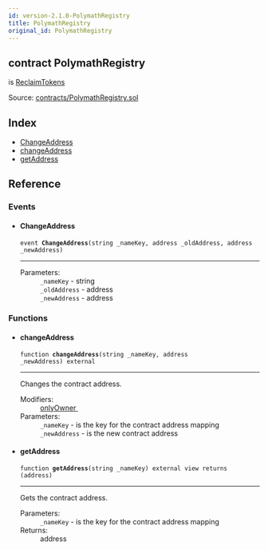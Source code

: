 ```yaml
---
id: version-2.1.0-PolymathRegistry
title: PolymathRegistry
original_id: PolymathRegistry
---
```


<div class="contract-doc"><div class="contract"><h2 class="contract-header"><span class="contract-kind">contract</span> PolymathRegistry</h2><p class="base-contracts"><span>is</span> <a href="ReclaimTokens.html">ReclaimTokens</a></p><div class="source">Source: <a href="https://github.com/PolymathNetwork/polymath-core/blob/v2.1.0/contracts/PolymathRegistry.sol" target="_blank">contracts/PolymathRegistry.sol</a></div></div><div class="index"><h2>Index</h2><ul><li><a href="PolymathRegistry.html#ChangeAddress">ChangeAddress</a></li><li><a href="PolymathRegistry.html#changeAddress">changeAddress</a></li><li><a href="PolymathRegistry.html#getAddress">getAddress</a></li></ul></div><div class="reference"><h2>Reference</h2><div class="events"><h3>Events</h3><ul><li><div class="item event"><span id="ChangeAddress" class="anchor-marker"></span><h4 class="name">ChangeAddress</h4><div class="body"><code class="signature">event <strong>ChangeAddress</strong><span>(string _nameKey, address _oldAddress, address _newAddress) </span></code><hr/><dl><dt><span class="label-parameters">Parameters:</span></dt><dd><div><code>_nameKey</code> - string</div><div><code>_oldAddress</code> - address</div><div><code>_newAddress</code> - address</div></dd></dl></div></div></li></ul></div><div class="functions"><h3>Functions</h3><ul><li><div class="item function"><span id="changeAddress" class="anchor-marker"></span><h4 class="name">changeAddress</h4><div class="body"><code class="signature">function <strong>changeAddress</strong><span>(string _nameKey, address _newAddress) </span><span>external </span></code><hr/><div class="description"><p>Changes the contract address.</p></div><dl><dt><span class="label-modifiers">Modifiers:</span></dt><dd><a href="es_openzeppelin-solidity_contracts_ownership_Ownable.html#onlyOwner">onlyOwner </a></dd><dt><span class="label-parameters">Parameters:</span></dt><dd><div><code>_nameKey</code> - is the key for the contract address mapping</div><div><code>_newAddress</code> - is the new contract address</div></dd></dl></div></div></li><li><div class="item function"><span id="getAddress" class="anchor-marker"></span><h4 class="name">getAddress</h4><div class="body"><code class="signature">function <strong>getAddress</strong><span>(string _nameKey) </span><span>external </span><span>view </span><span>returns  (address) </span></code><hr/><div class="description"><p>Gets the contract address.</p></div><dl><dt><span class="label-parameters">Parameters:</span></dt><dd><div><code>_nameKey</code> - is the key for the contract address mapping</div></dd><dt><span class="label-return">Returns:</span></dt><dd>address</dd></dl></div></div></li></ul></div></div></div>
